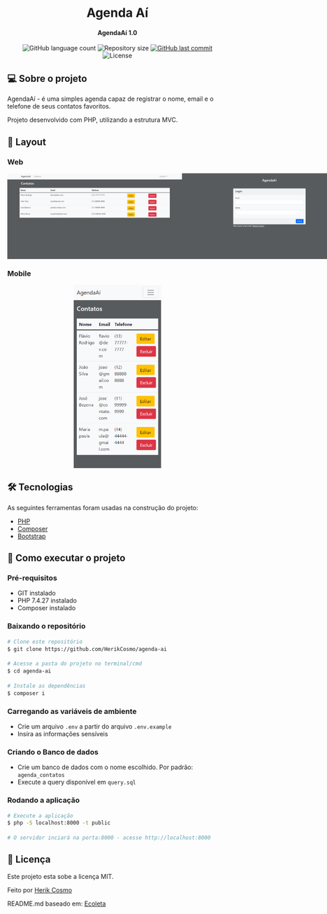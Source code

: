 <h1 align="center">
    Agenda Aí
</h1>

<h4 align="center"> 
	AgendaAí 1.0
</h4>

<p align="center">
  <img alt="GitHub language count" src="https://img.shields.io/github/languages/count/HerikCosmo/agenda-ai?color=%2304D361">

  <img alt="Repository size" src="https://img.shields.io/github/repo-size/HerikCosmo/agenda-ai">

  <a href="https://github.com/HerikCosmo/agenda-ai/commits/master">
    <img alt="GitHub last commit" src="https://img.shields.io/github/last-commit/HerikCosmo/agenda-ai">
  </a>

  <img alt="License" src="https://img.shields.io/badge/license-MIT-brightgreen">

</p>


## 💻 Sobre o projeto

AgendaAí - é uma simples agenda capaz de registrar o nome, email e o telefone de seus contatos favoritos.

Projeto desenvolvido com PHP, utilizando a estrutura MVC.

## 🎨 Layout


### Web

<p align="center" style="display: flex; align-items: flex-start; justify-content: space-around;">
  <img alt="AgendaAiWeb" title="#AgendaAiWeb" src="./assets/web.png" width="400px">
  <img alt="AgendaAiLogin" title="#AgendaAiLogin" src="./assets/login.png" width="400px">
</p>

### Mobile

<p align="center" style="display: flex; align-items: flex-start; justify-content: center;">
  <img alt="AgendaAiMobile" title="#AgendaAiMobile" src="./assets/mobile.png" width="200px">
</p>

## 🛠 Tecnologias

As seguintes ferramentas foram usadas na construção do projeto:

- [PHP][php]
- [Composer][composer]
- [Bootstrap][bootstrap]


## 🚀 Como executar o projeto

### Pré-requisitos
- GIT instalado
- PHP 7.4.27 instalado
- Composer instalado

### Baixando o repositório

```bash
# Clone este repositório
$ git clone https://github.com/HerikCosmo/agenda-ai

# Acesse a pasta do projeto no terminal/cmd
$ cd agenda-ai

# Instale as dependências
$ composer i

```

### Carregando as variáveis de ambiente

- Crie um arquivo `.env` a partir do arquivo `.env.example`
- Insira as informações sensíveis

### Criando o Banco de dados

- Crie um banco de dados com o nome escolhido. Por padrão: `agenda_contatos`
- Execute a query disponível em `query.sql`

### Rodando a aplicação

```bash
# Execute a aplicação
$ php -S localhost:8000 -t public

# O servidor inciará na porta:8000 - acesse http://localhost:8000
```


## 📝 Licença

Este projeto esta sobe a licença MIT.

Feito por [Herik Cosmo](https://www.linkedin.com/in/herik-martins-3194b4208/)

README.md baseado em: [Ecoleta](https://github.com/tgmarinho/Ecoleta/blob/master/README.md)

[php]: https://www.php.net/
[composer]: https://getcomposer.org/
[bootstrap]: https://getbootstrap.com/

